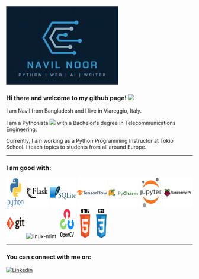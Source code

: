 <img src="/sm-banner.PNG" alt="banner" />
<img src="https://komarev.com/ghpvc/?username=navil-noor&style=flat-square&color=blue" alt=""/>
<!-- remove comment for below after pull requests, contribution and stars -->
<!-- <img src=https://github-readme-stats.vercel.app/api?username=navil-noor&show_icons=true&theme=tokyonight /> -->
<!-- themes = dark, radical, merko, gruvbox, tokyonight, onedark, cobalt, synthwave, highcontrast, dracula -->

### Hi there and welcome to my github page! <img src="https://media.giphy.com/media/hvRJCLFzcasrR4ia7z/giphy.gif" width="40px"/>

I am Navil from Bangladesh and I live in Viareggio, Italy.

I am a Pythonista <img src="https://media.giphy.com/media/KAq5w47R9rmTuvWOWa/giphy.gif" width="25"> with a Bachelor's degree in Telecommunications Engineering.

Currently, I am working as a Python Programming Instructor at Tokio School. I teach topics to students from all around Europe.

---

### I am good with:

<p>
  <img src="https://github.com/devicons/devicon/blob/master/icons/python/python-original-wordmark.svg" title="python" alt="python" width="50" height="80"/>
  <img src="https://github.com/devicons/devicon/blob/master/icons/flask/flask-original-wordmark.svg" title="flask" alt="flask" width="60" height="80"/>
  <img src="https://github.com/devicons/devicon/blob/master/icons/sqlite/sqlite-original-wordmark.svg" title="sqlite" alt="sqlite" width="70" height="80"/>
  <img src="https://github.com/devicons/devicon/blob/master/icons/tensorflow/tensorflow-original-wordmark.svg" title="tensorflow" alt="tensorflow" width="80" height="80"/>
  <img src="https://github.com/devicons/devicon/blob/master/icons/pycharm/pycharm-original-wordmark.svg" title="pycharm" alt="pycharm" width="80" height="80"/>
  <img src="https://github.com/devicons/devicon/blob/master/icons/jupyter/jupyter-original-wordmark.svg" title="jupyter" alt="jupyter" width="60" height="80"/>
  <img src="https://github.com/devicons/devicon/blob/master/icons/raspberrypi/raspberrypi-original-wordmark.svg" title="raspberrypi" alt="raspberrypi" width="80" height="80"/>
  <img src="https://github.com/devicons/devicon/blob/master/icons/git/git-original-wordmark.svg" title="git" alt="git" width="50" height="80"/>
  <img src="https://github.com/gilbarbara/logos/blob/master/logos/linux-mint.svg" title="linux-mint" alt="linux-mint" width="40" height="80"/>
  <img src="https://github.com/devicons/devicon/blob/master/icons/opencv/opencv-original-wordmark.svg" title="opencv" alt="opencv" width="50" height="80"/>
  <img src="https://github.com/devicons/devicon/blob/master/icons/html5/html5-original-wordmark.svg" title="html5" alt="html5" width="40" height="80"/>
  <img src="https://github.com/devicons/devicon/blob/master/icons/css3/css3-original-wordmark.svg" title="css3" alt="css3" width="40" height="80"/>
</p>

---

### You can connect with me on:

<a href="https://www.linkedin.com/in/navilnoor/">
  <img alt="Linkedin" src="https://img.shields.io/badge/Navil Noor-0077B5?logo=linkedin&logoColor=white&style=for-the-badge" />
</a>
